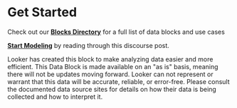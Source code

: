 # Get Started

Check out our [**Blocks Directory**](https://looker.com/platform/blocks/directory#data) for a full list of data blocks and use cases

[**Start Modeling**](https://discourse.looker.com/t/data-block-data-block-setup-instructions-and-everything-in-between/5949) by reading through this discourse post.

Looker has created this block to make analyzing data easier and more efficient. This Data Block is made available on an "as is" basis, meaning there will not be updates moving forward. Looker can not represent or warrant that this data will be accurate, reliable, or error-free. Please consult the documented data source sites for details on how their data is being collected and how to interpret it.

